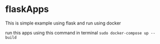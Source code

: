# flaskApps
This is simple example using flask and run using docker

run this apps using this command in terminal
```sudo docker-compose up --build```